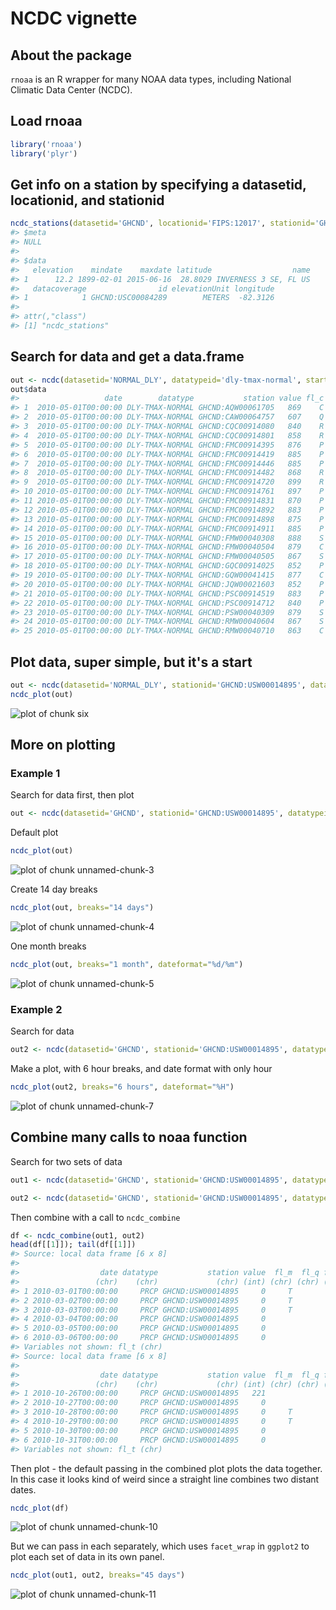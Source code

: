 <!--
%\VignetteEngine{knitr::knitr}
%\VignetteIndexEntry{ncdc vignette}
%\VignetteEncoding{UTF-8}
-->



NCDC vignette
======

## About the package

`rnoaa` is an R wrapper for many NOAA data types, including National Climatic Data Center (NCDC).

## Load rnoaa


```r
library('rnoaa')
library('plyr')
```

## Get info on a station by specifying a datasetid, locationid, and stationid


```r
ncdc_stations(datasetid='GHCND', locationid='FIPS:12017', stationid='GHCND:USC00084289')
#> $meta
#> NULL
#> 
#> $data
#>   elevation    mindate    maxdate latitude                  name
#> 1      12.2 1899-02-01 2015-06-16  28.8029 INVERNESS 3 SE, FL US
#>   datacoverage                id elevationUnit longitude
#> 1            1 GHCND:USC00084289        METERS  -82.3126
#> 
#> attr(,"class")
#> [1] "ncdc_stations"
```

## Search for data and get a data.frame


```r
out <- ncdc(datasetid='NORMAL_DLY', datatypeid='dly-tmax-normal', startdate = '2010-05-01', enddate = '2010-05-10')
out$data
#>                   date        datatype           station value fl_c
#> 1  2010-05-01T00:00:00 DLY-TMAX-NORMAL GHCND:AQW00061705   869    C
#> 2  2010-05-01T00:00:00 DLY-TMAX-NORMAL GHCND:CAW00064757   607    Q
#> 3  2010-05-01T00:00:00 DLY-TMAX-NORMAL GHCND:CQC00914080   840    R
#> 4  2010-05-01T00:00:00 DLY-TMAX-NORMAL GHCND:CQC00914801   858    R
#> 5  2010-05-01T00:00:00 DLY-TMAX-NORMAL GHCND:FMC00914395   876    P
#> 6  2010-05-01T00:00:00 DLY-TMAX-NORMAL GHCND:FMC00914419   885    P
#> 7  2010-05-01T00:00:00 DLY-TMAX-NORMAL GHCND:FMC00914446   885    P
#> 8  2010-05-01T00:00:00 DLY-TMAX-NORMAL GHCND:FMC00914482   868    R
#> 9  2010-05-01T00:00:00 DLY-TMAX-NORMAL GHCND:FMC00914720   899    R
#> 10 2010-05-01T00:00:00 DLY-TMAX-NORMAL GHCND:FMC00914761   897    P
#> 11 2010-05-01T00:00:00 DLY-TMAX-NORMAL GHCND:FMC00914831   870    P
#> 12 2010-05-01T00:00:00 DLY-TMAX-NORMAL GHCND:FMC00914892   883    P
#> 13 2010-05-01T00:00:00 DLY-TMAX-NORMAL GHCND:FMC00914898   875    P
#> 14 2010-05-01T00:00:00 DLY-TMAX-NORMAL GHCND:FMC00914911   885    P
#> 15 2010-05-01T00:00:00 DLY-TMAX-NORMAL GHCND:FMW00040308   888    S
#> 16 2010-05-01T00:00:00 DLY-TMAX-NORMAL GHCND:FMW00040504   879    C
#> 17 2010-05-01T00:00:00 DLY-TMAX-NORMAL GHCND:FMW00040505   867    S
#> 18 2010-05-01T00:00:00 DLY-TMAX-NORMAL GHCND:GQC00914025   852    P
#> 19 2010-05-01T00:00:00 DLY-TMAX-NORMAL GHCND:GQW00041415   877    C
#> 20 2010-05-01T00:00:00 DLY-TMAX-NORMAL GHCND:JQW00021603   852    P
#> 21 2010-05-01T00:00:00 DLY-TMAX-NORMAL GHCND:PSC00914519   883    P
#> 22 2010-05-01T00:00:00 DLY-TMAX-NORMAL GHCND:PSC00914712   840    P
#> 23 2010-05-01T00:00:00 DLY-TMAX-NORMAL GHCND:PSW00040309   879    S
#> 24 2010-05-01T00:00:00 DLY-TMAX-NORMAL GHCND:RMW00040604   867    S
#> 25 2010-05-01T00:00:00 DLY-TMAX-NORMAL GHCND:RMW00040710   863    C
```

## Plot data, super simple, but it's a start


```r
out <- ncdc(datasetid='NORMAL_DLY', stationid='GHCND:USW00014895', datatypeid='dly-tmax-normal', startdate = '2010-01-01', enddate = '2010-12-10', limit = 300)
ncdc_plot(out)
```

![plot of chunk six](figure/six-1.png) 

## More on plotting

### Example 1

Search for data first, then plot


```r
out <- ncdc(datasetid='GHCND', stationid='GHCND:USW00014895', datatypeid='PRCP', startdate = '2010-05-01', enddate = '2010-10-31', limit=500)
```

Default plot


```r
ncdc_plot(out)
```

![plot of chunk unnamed-chunk-3](figure/unnamed-chunk-3-1.png)

Create 14 day breaks


```r
ncdc_plot(out, breaks="14 days")
```

![plot of chunk unnamed-chunk-4](figure/unnamed-chunk-4-1.png)

One month breaks


```r
ncdc_plot(out, breaks="1 month", dateformat="%d/%m")
```

![plot of chunk unnamed-chunk-5](figure/unnamed-chunk-5-1.png)

### Example 2

Search for data


```r
out2 <- ncdc(datasetid='GHCND', stationid='GHCND:USW00014895', datatypeid='PRCP', startdate = '2010-05-01', enddate = '2010-05-03', limit=100)
```

Make a plot, with 6 hour breaks, and date format with only hour


```r
ncdc_plot(out2, breaks="6 hours", dateformat="%H")
```

![plot of chunk unnamed-chunk-7](figure/unnamed-chunk-7-1.png)

## Combine many calls to noaa function

Search for two sets of data


```r
out1 <- ncdc(datasetid='GHCND', stationid='GHCND:USW00014895', datatypeid='PRCP', startdate = '2010-03-01', enddate = '2010-05-31', limit=500)

out2 <- ncdc(datasetid='GHCND', stationid='GHCND:USW00014895', datatypeid='PRCP', startdate = '2010-09-01', enddate = '2010-10-31', limit=500)
```

Then combine with a call to `ncdc_combine`


```r
df <- ncdc_combine(out1, out2)
head(df[[1]]); tail(df[[1]])
#> Source: local data frame [6 x 8]
#> 
#>                  date datatype           station value  fl_m  fl_q fl_so
#>                 (chr)    (chr)             (chr) (int) (chr) (chr) (chr)
#> 1 2010-03-01T00:00:00     PRCP GHCND:USW00014895     0     T           0
#> 2 2010-03-02T00:00:00     PRCP GHCND:USW00014895     0     T           0
#> 3 2010-03-03T00:00:00     PRCP GHCND:USW00014895     0     T           0
#> 4 2010-03-04T00:00:00     PRCP GHCND:USW00014895     0                 0
#> 5 2010-03-05T00:00:00     PRCP GHCND:USW00014895     0                 0
#> 6 2010-03-06T00:00:00     PRCP GHCND:USW00014895     0                 0
#> Variables not shown: fl_t (chr)
#> Source: local data frame [6 x 8]
#> 
#>                  date datatype           station value  fl_m  fl_q fl_so
#>                 (chr)    (chr)             (chr) (int) (chr) (chr) (chr)
#> 1 2010-10-26T00:00:00     PRCP GHCND:USW00014895   221                 0
#> 2 2010-10-27T00:00:00     PRCP GHCND:USW00014895     0                 0
#> 3 2010-10-28T00:00:00     PRCP GHCND:USW00014895     0     T           0
#> 4 2010-10-29T00:00:00     PRCP GHCND:USW00014895     0     T           0
#> 5 2010-10-30T00:00:00     PRCP GHCND:USW00014895     0                 0
#> 6 2010-10-31T00:00:00     PRCP GHCND:USW00014895     0                 0
#> Variables not shown: fl_t (chr)
```

Then plot - the default passing in the combined plot plots the data together. In this case it looks kind of weird since a straight line combines two distant dates.


```r
ncdc_plot(df)
```

![plot of chunk unnamed-chunk-10](figure/unnamed-chunk-10-1.png) 

But we can pass in each separately, which uses `facet_wrap` in `ggplot2` to plot each set of data in its own panel.


```r
ncdc_plot(out1, out2, breaks="45 days")
```

![plot of chunk unnamed-chunk-11](figure/unnamed-chunk-11-1.png) 
